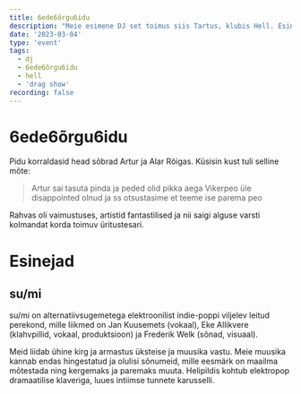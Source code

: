 ```yaml
---
title: 6ede6õrgu6idu
description: "Meie esimene DJ set toimus siis Tartus, klubis Hell. Esinesid SU/MI, Plants & Lizards, Artjom ja Supiköögi Poisid. Pärast õhtu tipp hetke, drag show'd, lasime varahommikuni muusikat."
date: '2023-03-04'
type: 'event'
tags:
  - dj
  - 6ede6õrgu6idu
  - hell
  - 'drag show'
recording: false
---
```


<script>
 import pic1 from '$lib/assets/2023-03-04_1.jpg?as=run'
 import pic2 from '$lib/assets/2023-03-04_2.jpg?as=run'
 import pic3 from '$lib/assets/2023-03-04_3.jpg?as=run'
 import Gallery from '$lib/components/Gallery.svelte';
 import Socials from '$lib/components/Socials.svelte'

 const pidu = [{ src:pic1, alt:"" }]
 const sumi = [{ src: pic2, alt: '', link: {href: 'https://www.instagram.com/chrizkami/', text: "@chrizkami"} }, { src: pic3, alt: '', link: {href: 'https://www.instagram.com/chrizkami/', text: "@chrizkami"} }]

 const sumiSocials = [
     {
         href: 'https://www.instagram.com/sumiband/',
         icon: 'instagram',
         label: 'sumi instagram'
     },
     {
         href: 'https://www.facebook.com/sumibandofficial',
         icon: 'facebook',
         label: 'sumi facebook'
     },
     {
         href: 'https://open.spotify.com/artist/7a6D8D33GgFhFFcCyUu4yu?si=bS1n89s3SFytKzzAs4pDeg',
         icon: 'spotify',
         label: 'sumi spotify'
     }
 ]

</script>

# 6ede6õrgu6idu

Pidu korraldasid head sõbrad Artur ja Alar Rõigas. Küsisin kust tuli selline mõte:

> Artur sai tasuta pinda ja peded olid pikka aega Vikerpeo üle disappointed olnud ja ss otsustasime et teeme ise parema peo

Rahvas oli vaimustuses, artistid fantastilised ja nii saigi alguse varsti kolmandat korda toimuv üritustesari.

<Gallery images={pidu} />

# Esinejad

## su/mi <Socials data={sumiSocials} />

su/mi on alternatiivsugemetega elektroonilist indie-poppi viljelev leitud perekond, mille liikmed on Jan Kuusemets (vokaal), Eke Allikvere (klahvpillid, vokaal, produktsioon) ja Frederik Welk (sõnad, visuaal).

Meid liidab ühine kirg ja armastus üksteise ja muusika vastu. Meie muusika kannab endas hingestatud ja olulisi sõnumeid, mille eesmärk on maailma mõtestada ning kergemaks ja paremaks muuta. Helipildis kohtub elektropop dramaatilise klaveriga, luues intiimse tunnete karusselli.

<Gallery images={sumi}/>
